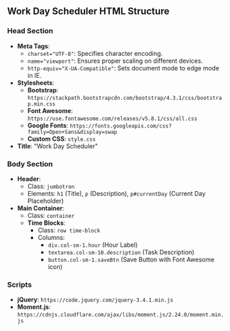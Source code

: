 ## Work Day Scheduler HTML Structure

### Head Section
- **Meta Tags**:
  - `charset="UTF-8"`: Specifies character encoding.
  - `name="viewport"`: Ensures proper scaling on different devices.
  - `http-equiv="X-UA-Compatible"`: Sets document mode to edge mode in IE.
- **Stylesheets**:
  - **Bootstrap**: `https://stackpath.bootstrapcdn.com/bootstrap/4.3.1/css/bootstrap.min.css`
  - **Font Awesome**: `https://use.fontawesome.com/releases/v5.8.1/css/all.css`
  - **Google Fonts**: `https://fonts.googleapis.com/css?family=Open+Sans&display=swap`
  - **Custom CSS**: `style.css`
- **Title**: "Work Day Scheduler"

### Body Section
- **Header**: 
  - Class: `jumbotron`
  - Elements: `h1` (Title), `p` (Description), `p#currentDay` (Current Day Placeholder)
- **Main Container**:
  - Class: `container`
  - **Time Blocks**:
    - Class: `row time-block`
    - Columns: 
      - `div.col-sm-1.hour` (Hour Label)
      - `textarea.col-sm-10.description` (Task Description)
      - `button.col-sm-1.saveBtn` (Save Button with Font Awesome icon)

### Scripts
- **jQuery**: `https://code.jquery.com/jquery-3.4.1.min.js`
- **Moment.js**: `https://cdnjs.cloudflare.com/ajax/libs/moment.js/2.24.0/moment.min.js`